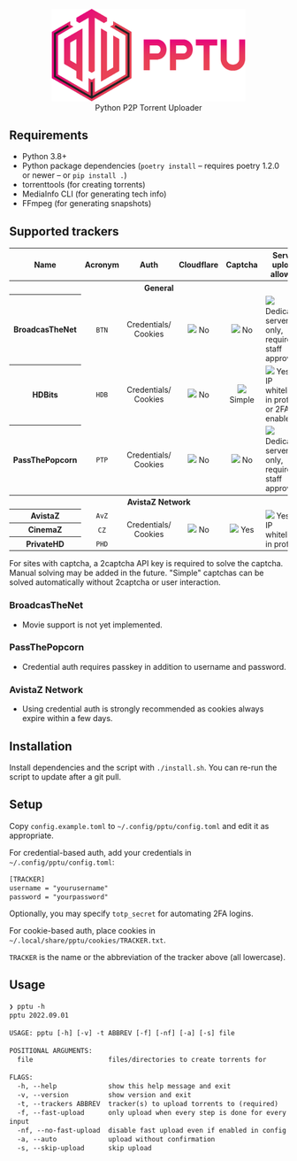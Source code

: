 <p align="center"><img width="350" src="logo/logo.svg"><br>Python P2P Torrent Uploader</p>

## Requirements
* Python 3.8+
* Python package dependencies (`poetry install` – requires poetry 1.2.0 or newer – or `pip install .`)
* torrenttools (for creating torrents)
* MediaInfo CLI (for generating tech info)
* FFmpeg (for generating snapshots)

## Supported trackers
<table>
  <tr>
    <th>Name</th>
    <th>Acronym</th>
    <th>Auth</th>
    <th>Cloudflare</th>
    <th>Captcha</th>
    <th>Server upload allowed</th>
  </tr>
  <tr>
    <th colspan="6">General</th>
  </tr>
  <tr>
    <th>BroadcasTheNet</th>
    <td align="center"><code>BTN</code></td>
    <td align="center">Credentials/<br />Cookies</td>
    <td align="center"><img src="https://github.githubassets.com/images/icons/emoji/unicode/274c.png" width="14" /> No</td>
    <td align="center"><img src="https://github.githubassets.com/images/icons/emoji/unicode/274c.png" width="14" /> No</td>
    <td><img src="https://github.githubassets.com/images/icons/emoji/unicode/26a0.png" width="14" /> Dedicated servers only, requires staff approval</td>
  </tr>
  <tr>
    <th>HDBits</th>
    <td align="center"><code>HDB</code></td>
    <td align="center">Credentials/<br />Cookies</td>
    <td align="center"><img width="14" src="https://github.githubassets.com/images/icons/emoji/unicode/274c.png"> No</td>
    <td align="center"><img width="14" src="https://github.githubassets.com/images/icons/emoji/unicode/2714.png"> Simple</td>
    <td><img src="https://github.githubassets.com/images/icons/emoji/unicode/2714.png" width="14" /> Yes, if IP whitelisted in profile or 2FA enabled</td>
  </tr>
  <tr>
    <th>PassThePopcorn</th>
    <td align="center"><code>PTP</code></td>
    <td align="center">Credentials/<br />Cookies</td>
    <td align="center"><img src="https://github.githubassets.com/images/icons/emoji/unicode/274c.png" width="14" /> No</td>
    <td align="center"><img src="https://github.githubassets.com/images/icons/emoji/unicode/274c.png" width="14" /> No</td>
    <td><img src="https://github.githubassets.com/images/icons/emoji/unicode/26a0.png" width="14" /> Dedicated servers only, requires staff approval</td>
  </tr>
  <tr>
    <th colspan="6">AvistaZ Network</th>
  </tr>
  <tr>
    <th>AvistaZ</td>
    <td align="center"><code>AvZ</code></td>
    <td align="center" rowspan="3">Credentials/<br />Cookies</td>
    <td align="center" rowspan="3"><img src="https://github.githubassets.com/images/icons/emoji/unicode/274c.png" width="14" /> No</td>
    <td align="center" rowspan="3"><img src="https://github.githubassets.com/images/icons/emoji/unicode/2714.png" width="14" /> Yes</td>
    <td rowspan="3"><img src="https://github.githubassets.com/images/icons/emoji/unicode/2714.png" width="14" /> Yes, if IP whitelisted in profile</td>
  </tr>
  <tr>
    <th>CinemaZ</th>
    <td align="center"><code>CZ</code></td>
  </tr>
  <tr>
    <th>PrivateHD</th>
    <td align="center"><code>PHD</code></td>
  </tr>
</table>

For sites with captcha, a 2captcha API key is required to solve the captcha. Manual solving may be added in the future.
"Simple" captchas can be solved automatically without 2captcha or user interaction.

### BroadcasTheNet
* Movie support is not yet implemented.

### PassThePopcorn
* Credential auth requires passkey in addition to username and password.

### AvistaZ Network
* Using credential auth is strongly recommended as cookies always expire within a few days.

## Installation
Install dependencies and the script with `./install.sh`. You can re-run the script to update after a git pull.

## Setup
Copy `config.example.toml` to `~/.config/pptu/config.toml` and edit it as appropriate.

For credential-based auth, add your credentials in `~/.config/pptu/config.toml`:
```
[TRACKER]
username = "yourusername"
password = "yourpassword"
```
Optionally, you may specify `totp_secret` for automating 2FA logins.

For cookie-based auth, place cookies in `~/.local/share/pptu/cookies/TRACKER.txt`.

`TRACKER` is the name or the abbreviation of the tracker above (all lowercase).

## Usage
```
❯ pptu -h
pptu 2022.09.01

USAGE: pptu [-h] [-v] -t ABBREV [-f] [-nf] [-a] [-s] file

POSITIONAL ARGUMENTS:
  file                   files/directories to create torrents for

FLAGS:
  -h, --help             show this help message and exit
  -v, --version          show version and exit
  -t, --trackers ABBREV  tracker(s) to upload torrents to (required)
  -f, --fast-upload      only upload when every step is done for every input
  -nf, --no-fast-upload  disable fast upload even if enabled in config
  -a, --auto             upload without confirmation
  -s, --skip-upload      skip upload
```
